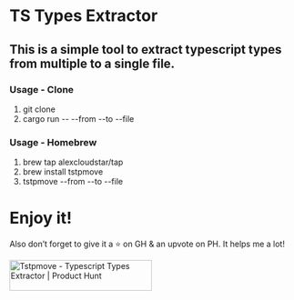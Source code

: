 # TS Types Extractor

## This is a simple tool to extract typescript types from multiple to a single file.

### Usage - Clone

1. git clone
2. cargo run -- --from <path> --to <path> --file <path>

### Usage - Homebrew 
1. brew tap alexcloudstar/tap
2. brew install tstpmove
3. tstpmove --from <path> --to <path> --file <path>

# Enjoy it!

Also don’t forget to give it a ⭐️ on GH & an upvote on PH. It helps me a lot!

<a href="https://www.producthunt.com/posts/tstpmove?utm_source=badge-featured&utm_medium=badge&utm_souce=badge-tstpmove" target="_blank"><img src="https://api.producthunt.com/widgets/embed-image/v1/featured.svg?post_id=448735&theme=neutral" alt="Tstpmove - Typescript&#0032;Types&#0032;Extractor | Product Hunt" style="width: 250px; height: 54px;" width="250" height="54" /></a>
